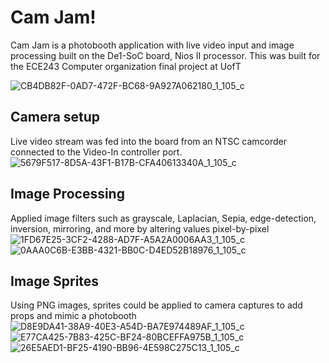 # Cam Jam!
Cam Jam is a photobooth application with live video input and image processing built on the De1-SoC board, Nios II processor. This was 
built for the ECE243 Computer organization final project at UofT

![CB4DB82F-0AD7-472F-BC68-9A927A062180_1_105_c](https://github.com/rkchan77/camjam/assets/86031810/b949885b-320d-4cdd-be0c-98a254d020ed)

## Camera setup 
Live video stream was fed into the board from an NTSC camcorder connected to the Video-In controller port. 
![5679F517-8D5A-43F1-B17B-CFA40613340A_1_105_c](https://github.com/rkchan77/camjam/assets/86031810/ddb5867d-9301-4bca-9507-9febac5bfefb)


## Image Processing
Applied image filters such as grayscale, Laplacian, Sepia, edge-detection, inversion, mirroring, and more by altering values pixel-by-pixel
![1FD67E25-3CF2-4288-AD7F-A5A2A0006AA3_1_105_c](https://github.com/rkchan77/camjam/assets/86031810/33f87070-1b01-4bda-8e1d-1fd76a7ff787)
![0AAA0C6B-E3BB-4321-BB0C-D4ED52B18976_1_105_c](https://github.com/rkchan77/camjam/assets/86031810/2ce4eeac-917c-4218-bb59-8ed3b51823e3)

## Image Sprites
Using PNG images, sprites could be applied to camera captures to add props and mimic a photobooth
![D8E9DA41-38A9-40E3-A54D-BA7E974489AF_1_105_c](https://github.com/rkchan77/camjam/assets/86031810/4f242e9a-0b70-4860-a155-3346c714d147)
![E77CA425-7B83-425C-BF24-80BCEFFA975B_1_105_c](https://github.com/rkchan77/camjam/assets/86031810/5200be7c-b3c8-473a-a2c5-628879f31290)
![26E5AED1-BF25-4190-BB96-4E598C275C13_1_105_c](https://github.com/rkchan77/camjam/assets/86031810/073e489a-6969-4249-990a-e96e9ec74724)

